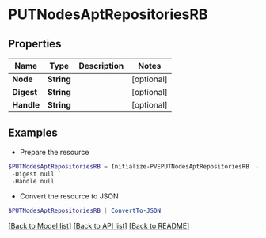 # PUTNodesAptRepositoriesRB
## Properties

Name | Type | Description | Notes
------------ | ------------- | ------------- | -------------
**Node** | **String** |  | [optional] 
**Digest** | **String** |  | [optional] 
**Handle** | **String** |  | [optional] 

## Examples

- Prepare the resource
```powershell
$PUTNodesAptRepositoriesRB = Initialize-PVEPUTNodesAptRepositoriesRB  -Node null `
 -Digest null `
 -Handle null
```

- Convert the resource to JSON
```powershell
$PUTNodesAptRepositoriesRB | ConvertTo-JSON
```

[[Back to Model list]](../README.md#documentation-for-models) [[Back to API list]](../README.md#documentation-for-api-endpoints) [[Back to README]](../README.md)

